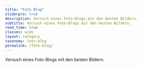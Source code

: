 ```yaml
---
title: "Foto Blog"
sliderpro: true
description: Versuch eines Foto-Blogs mit den besten Bildern.
subtitle: Versuch eines Foto-Blogs mit den besten Bildern.
read_time: true
classes: wide
layout: category
taxonomy: foto-blog
permalink: /foto-blog/
---
```


Versuch eines Foto-Blogs mit den besten Bildern.
